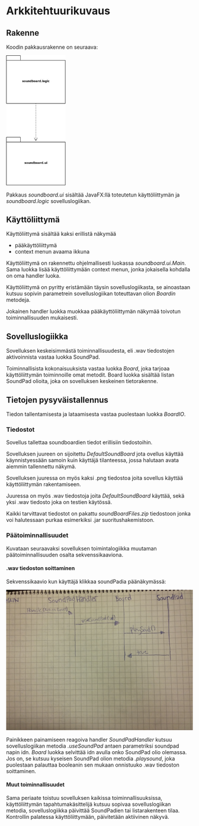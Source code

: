 # Arkkitehtuurikuvaus

## Rakenne

Koodin pakkausrakenne on seuraava:

<img src="https://github.com/synesteesia/ot-harjoitustyo/blob/master/dokumentointi/Kuvat/pakettikaavio.jpg" width="160">

Pakkaus _soundboard.ui_ sisältää JavaFX:llä toteutetun käyttöliittymän ja _soundboard.logic_ sovelluslogiikan.

## Käyttöliittymä

Käyttöliittymä sisältää kaksi erillistä näkymää
- pääkäyttöliittymä
- context menun avaama ikkuna

Käyttöliittymä on rakennettu ohjelmallisesti luokassa _soundboard.ui.Main_. Sama luokka lisää käyttöliittymään context menun, jonka jokaisella kohdalla on oma handler luoka.

Käyttöliittymä on pyritty eristämään täysin sovelluslogiikasta, se ainoastaan kutsuu sopivin parametrein sovelluslogiikan toteuttavan olion _Boardin_ metodeja.

Jokainen handler luokka muokkaa pääkäyttöliittymän näkymää toivotun toiminnallisuuden mukaisesti.

## Sovelluslogiikka

Sovelluksen keskeisimmästä toiminnallisuudesta, eli .wav tiedostojen aktivoinnista vastaa luokka SoundPad.

Toiminnallisista kokonaisuuksista vastaa luokka _Board_, joka tarjoaa käyttöliittymän toiminnoille omat metodit. Board luokka sisältää listan SoundPad olioita, joka on sovelluksen keskeinen tietorakenne.


## Tietojen pysyväistallennus

Tiedon tallentamisesta ja lataamisesta vastaa puolestaan luokka _BoardIO_.

### Tiedostot

Sovellus tallettaa soundboardien tiedot erillisiin tiedostoihin.

Sovelluksen juureen on sijoitettu _DefaultSoundBoard_ jota ovellus käyttää käynnistyessään samoin kuin käyttäjä tilanteessa, jossa halutaan avata aiemmin tallennettu näkymä. 

Sovelluksen juuressa on myös kaksi .png tiedostoa joita sovellus käyttää käyttöliittymän rakentamiseen. 

Juuressa on myös .wav tiedostoja joita _DefaultSoundBoard_ käyttää, sekä yksi .wav tiedosto joka on testien käytössä. 

Kaikki tarvittavat tiedostot on pakattu _soundBoardFiles.zip_ tiedostoon jonka voi halutessaan purkaa esimerkiksi .jar suoritushakemistoon.


### Päätoiminnallisuudet

Kuvataan seuraavaksi sovelluksen toimintalogiikka muutaman päätoiminnallisuuden osalta sekvenssikaaviona.

#### .wav tiedoston soittaminen

Sekvenssikaavio kun käyttäjä klikkaa soundPadia päänäkymässä:

<img src="https://github.com/synesteesia/ot-harjoitustyo/blob/master/dokumentointi/Kuvat/SekvenssiClickPad.jpg" width="750">


Painikkeen painamiseen reagoiva handler _SoundPadHandler_ kutsuu sovelluslogiikan metodia _.useSoundPad_ antaen parametriksi soundpad napin idn. _Board_ luokka selvittää idn avulla onko SoundPad olio olemassa. Jos on, se kutsuu kyseisen SoundPad olion metodia _.playsound_, joka puolestaan palauttaa booleanin sen mukaan onnistuuko .wav tiedoston soittaminen.


#### Muut toiminnallisuudet

Sama periaate toistuu sovelluksen kaikissa toiminnallisuuksissa, käyttöliittymän tapahtumakäsittelijä kutsuu sopivaa sovelluslogiikan metodia, sovelluslogiikka päivittää SoundPadien tai listarakenteen tilaa. Kontrollin palatessa käyttöliittymään, päivitetään aktiivinen näkyvä.
